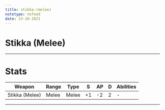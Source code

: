 ```yaml
---
title: stikka-(melee)
notetype: nofeed
date: 23-10-2021
---
```


# Stikka (Melee)

---

# Stats

| Weapon         | Range | Type  | S   | AP  | D   | Abilities |
| -------------- | ----- | ----- | --- | --- | --- | --------- |
| Stikka (Melee) | Melee | Melee | +1  | -2  | 2   | -         |

---